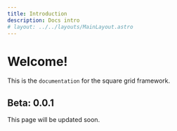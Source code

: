 ```yaml
---
title: Introduction
description: Docs intro
# layout: ../../layouts/MainLayout.astro
---
```


# Welcome!

This is the `documentation` for the square grid framework.

## Beta: 0.0.1

This page will be updated soon.
